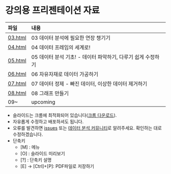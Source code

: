 # 강의용 프리젠테이션 자료

파일           | 내용
:------------- |:-------------
[03.html](https://youngwoos.github.io/Doit_Python/03.html)| 03 데이터 분석에 필요한 연장 챙기기 
[04.html](https://youngwoos.github.io/Doit_Python/04.html)| 04 데이터 프레임의 세계로!
[05.html](https://youngwoos.github.io/Doit_Python/05.html)| 05 데이터 분석 기초! - 데이터 파악하기, 다루기 쉽게 수정하기
[06.html](https://youngwoos.github.io/Doit_Python/06.html)| 06 자유자재로 데이터 가공하기
[07.html](https://youngwoos.github.io/Doit_Python/07.html)| 07 데이터 정제 - 빠진 데이터, 이상한 데이터 제거하기
[08.html](https://youngwoos.github.io/Doit_Python/08.html)| 08 그래프 만들기
09~ | upcoming

- 슬라이드는 크롬에 최적화되어 있습니다([크롬 다운로드](https://www.google.com/chrome/)).
- 자유롭게 수정하고 배포하셔도 됩니다.
- 오류를 발견하면 [issues](https://github.com/youngwoos/Doit_Python/issues) 또는 [데이터 분석 커뮤니티](https://www.facebook.com/groups/datacommunity)로 알려주세요. 확인하는 대로 수정하겠습니다.
- 단축키
  - [M] : 메뉴
  - [O] : 슬라이드 미리보기
  - [?] : 단축키 설명
  - [E] → [Ctrl]+[P]: PDF파일로 저장하기
